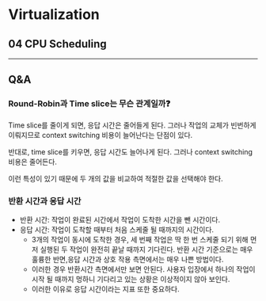 # Virtualization 
## 04 CPU Scheduling

---
## Q&A
### Round-Robin과 Time slice는 무슨 관계일까❓
Time slice를 줄이게 되면, 응답 시간은 줄어들게 된다. 그러나 작업의 교체가 빈번하게 이뤄지므로 context switching 비용이 늘어난다는 단점이 있다.

반대로, time slice를 키우면, 응답 시간도 늘어나게 된다. 그러나 context switching 비용은 줄어든다.

이런 특성이 있기 때문에 두 개의 값을 비교하여 적절한 값을 선택해야 한다.

### 반환 시간과 응답 시간
- 반환 시간: 작업이 완료된 시간에서 작업이 도착한 시간을 뺀 시간이다.
- 응답 시간: 작업이 도착할 때부터 처음 스케줄 될 때까지의 시간이다.  
  - 3개의 작업이 동시에 도착한 경우, 세 번째 작업은 딱 한 번 스케줄 되기 위해 먼저 실행된 두 작업이 완전히 끝날 때까지 기다린다. 반환 시간 기준으로는 매우 훌륭한 반면,응답 시간과 상호 작용 측면에서는 매우 나쁜 방법이다.
  - 이러한 경우 반환시간 측면에서만 보면 안된다. 사용자 입장에서 하나의 작업이 시작 될 때까지 멍하니 기다리고 있는 상황은 이상적이지 않아 보인다.
  - 이러한 이유로 응답 시간이라는 지표 또한 중요하다.